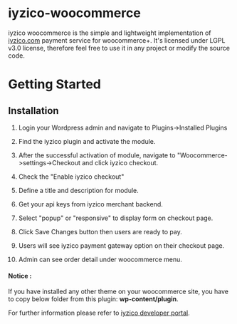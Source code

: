 # iyzico-woocommerce

iyzico woocommerce is the simple and lightweight implementation of [iyzico.com](https://www.iyzico.com) payment service for woocommerce+. It's licensed under LGPL v3.0 license, therefore feel free to use it in any project or modify the source code.

# Getting Started

## Installation

1. Login your Wordpress admin and navigate to Plugins->Installed Plugins

2. Find the iyzico plugin and activate the module.

3. After the successful activation of module, navigate to "Woocommerce->settings->Checkout and click iyzico checkout.

4. Check the "Enable iyzico checkout"

5. Define a title and description for module. 

6. Get your api keys from iyzico merchant backend.

7. Select "popup" or "responsive" to display form on checkout page.

8. Click Save Changes button then users are ready to pay.

9. Users will see iyzico payment gateway option on their checkout page.

10. Admin can see order detail under woocommerce menu.

#### Notice :
If you have installed any other theme on your woocommerce site, you have to copy below folder from this plugin: **wp-content/plugin**.

For further information please refer to [iyzico developer portal](https://dev.iyzipay.com).